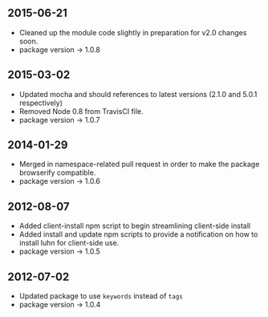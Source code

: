 ## 2015-06-21 ##
- Cleaned up the module code slightly in preparation for v2.0 changes soon.
- package version -> 1.0.8

## 2015-03-02 ##
- Updated mocha and should references to latest versions (2.1.0 and 5.0.1 respectively)
- Removed Node 0.8 from TravisCI file.
- package version -> 1.0.7

## 2014-01-29 ##
- Merged in namespace-related pull request in order to make the package browserify compatible.
- package version -> 1.0.6

## 2012-08-07 ##
- Added client-install npm script to begin streamlining client-side install
- Added install and update npm scripts to provide a notification on how to install luhn for client-side use.
- package version -> 1.0.5

## 2012-07-02 ##
- Updated package to use `keywords` instead of `tags`
- package version -> 1.0.4